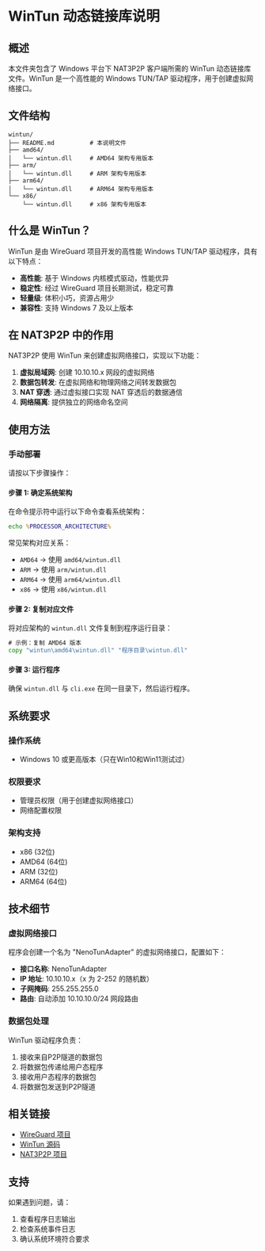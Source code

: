 # WinTun 动态链接库说明

## 概述

本文件夹包含了 Windows 平台下 NAT3P2P 客户端所需的 WinTun 动态链接库文件。WinTun 是一个高性能的 Windows TUN/TAP 驱动程序，用于创建虚拟网络接口。

## 文件结构

```
wintun/
├── README.md          # 本说明文件
├── amd64/
│   └── wintun.dll     # AMD64 架构专用版本
├── arm/
│   └── wintun.dll     # ARM 架构专用版本
├── arm64/
│   └── wintun.dll     # ARM64 架构专用版本
└── x86/
    └── wintun.dll     # x86 架构专用版本
```

## 什么是 WinTun？

WinTun 是由 WireGuard 项目开发的高性能 Windows TUN/TAP 驱动程序，具有以下特点：

- **高性能**: 基于 Windows 内核模式驱动，性能优异
- **稳定性**: 经过 WireGuard 项目长期测试，稳定可靠
- **轻量级**: 体积小巧，资源占用少
- **兼容性**: 支持 Windows 7 及以上版本

## 在 NAT3P2P 中的作用

NAT3P2P 使用 WinTun 来创建虚拟网络接口，实现以下功能：

1. **虚拟局域网**: 创建 10.10.10.x 网段的虚拟网络
2. **数据包转发**: 在虚拟网络和物理网络之间转发数据包
3. **NAT 穿透**: 通过虚拟接口实现 NAT 穿透后的数据通信
4. **网络隔离**: 提供独立的网络命名空间

## 使用方法

### 手动部署

请按以下步骤操作：

#### 步骤 1: 确定系统架构

在命令提示符中运行以下命令查看系统架构：

```cmd
echo %PROCESSOR_ARCHITECTURE%
```

常见架构对应关系：
- `AMD64` → 使用 `amd64/wintun.dll`
- `ARM` → 使用 `arm/wintun.dll`
- `ARM64` → 使用 `arm64/wintun.dll`
- `x86` → 使用 `x86/wintun.dll`

#### 步骤 2: 复制对应文件

将对应架构的 `wintun.dll` 文件复制到程序运行目录：

```cmd
# 示例：复制 AMD64 版本
copy "wintun\amd64\wintun.dll" "程序目录\wintun.dll"
```

#### 步骤 3: 运行程序

确保 `wintun.dll` 与 `cli.exe` 在同一目录下，然后运行程序。

## 系统要求

### 操作系统
- Windows 10 或更高版本（只在Win10和Win11测试过）

### 权限要求
- 管理员权限（用于创建虚拟网络接口）
- 网络配置权限

### 架构支持
- x86 (32位)
- AMD64 (64位)
- ARM (32位)
- ARM64 (64位)

## 技术细节

### 虚拟网络接口

程序会创建一个名为 "NenoTunAdapter" 的虚拟网络接口，配置如下：
- **接口名称**: NenoTunAdapter
- **IP 地址**: 10.10.10.x（x 为 2-252 的随机数）
- **子网掩码**: 255.255.255.0
- **路由**: 自动添加 10.10.10.0/24 网段路由

### 数据包处理

WinTun 驱动程序负责：
1. 接收来自P2P隧道的数据包
2. 将数据包传递给用户态程序
3. 接收用户态程序的数据包
4. 将数据包发送到P2P隧道

## 相关链接

- [WireGuard 项目](https://www.wireguard.com/)
- [WinTun 源码](https://git.zx2c4.com/wintun/)
- [NAT3P2P 项目](https://github.com/your-repo/nat3p2p)

## 支持

如果遇到问题，请：
1. 查看程序日志输出
2. 检查系统事件日志
3. 确认系统环境符合要求